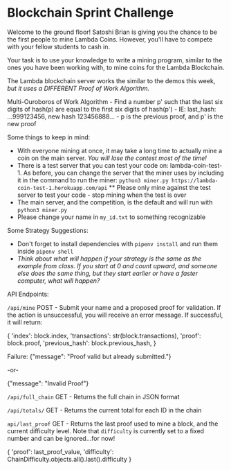 # Blockchain Sprint Challenge

Welcome to the ground floor!  Satoshi Brian is giving you the chance to be the first people to mine Lambda Coins.  However, you'll have to compete with your fellow students to cash in.  

Your task is to use your knowledge to write a mining program, similar to the ones you have been working with, to mine coins for the Lambda Blockchain.  

The Lambda blockchain server works the similar to the demos this week, _but it uses a DIFFERENT Proof of Work Algorithm._

Multi-Ouroboros of Work Algorithm
    - Find a number p' such that the last six digits of hash(p) are equal
    to the first six digits of hash(p')
    - IE:  last_hash: ...999123456, new hash 123456888...
    - p is the previous proof, and p' is the new proof

Some things to keep in mind:
* With everyone mining at once, it may take a long time to actually mine a coin on the main server. _You will lose the contest most of the time!_
* There is a test server that you can test your code on:  lambda-coin-test-1.   As before, you can change the server that the miner uses by including it in the command to run the miner:  `python3 miner.py https://lambda-coin-test-1.herokuapp.com/api`
** Please only mine against the test server to test your code - stop mining when the test is over
* The main server, and the competition, is the default and will run with `python3 miner.py`
* Please change your name in `my_id.txt` to something recognizable


Some Strategy Suggestions:
* Don't forget to install dependencies with `pipenv install` and run them inside `pipenv shell`
* _Think about what will happen if your strategy is the same as the example from class.  If you start at 0 and count upward, and someone else does the same thing, but they start earlier or have a faster computer, what will happen?_


API Endpoints:

`/api/mine`
POST - Submit your name and a proposed proof for validation.  If the action is unsuccessful, you will receive an error message.  If successful, it will return:

{
    'index': block.index,
    'transactions': str(block.transactions),
    'proof': block.proof,
    'previous_hash': block.previous_hash,
}

Failure:
{"message": "Proof valid but already submitted."}

-or-

{"message": "Invalid Proof"}


`/api/full_chain`
GET - Returns the full chain in JSON format


`/api/totals/`
GET - Returns the current total for each ID in the chain


`api/last_proof`
GET - Returns the last proof used to mine a block, and the current difficulty level.  Note that `difficulty` is currently set to a fixed number and can be ignored...for now!

{
    'proof': last_proof_value,
    'difficulty': ChainDifficulty.objects.all().last().difficulty
}